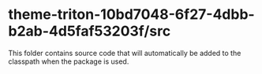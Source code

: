 # theme-triton-10bd7048-6f27-4dbb-b2ab-4d5faf53203f/src

This folder contains source code that will automatically be added to the classpath when
the package is used.
